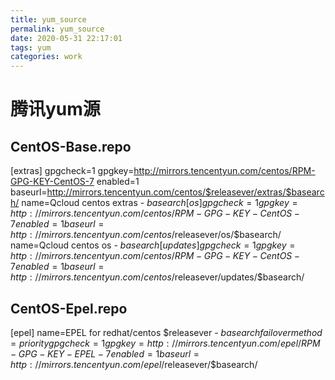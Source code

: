 ```yaml
---
title: yum_source
permalink: yum_source
date: 2020-05-31 22:17:01
tags: yum
categories: work
---
```


# 腾讯yum源

## CentOS-Base.repo

[extras]
gpgcheck=1
gpgkey=http://mirrors.tencentyun.com/centos/RPM-GPG-KEY-CentOS-7
enabled=1
baseurl=http://mirrors.tencentyun.com/centos/$releasever/extras/$basearch/
name=Qcloud centos extras - $basearch
[os]
gpgcheck=1
gpgkey=http://mirrors.tencentyun.com/centos/RPM-GPG-KEY-CentOS-7
enabled=1
baseurl=http://mirrors.tencentyun.com/centos/$releasever/os/$basearch/
name=Qcloud centos os - $basearch
[updates]
gpgcheck=1
gpgkey=http://mirrors.tencentyun.com/centos/RPM-GPG-KEY-CentOS-7
enabled=1
baseurl=http://mirrors.tencentyun.com/centos/$releasever/updates/$basearch/

## CentOS-Epel.repo

[epel]
name=EPEL for redhat/centos $releasever - $basearch
failovermethod=priority
gpgcheck=1
gpgkey=http://mirrors.tencentyun.com/epel/RPM-GPG-KEY-EPEL-7
enabled=1
baseurl=http://mirrors.tencentyun.com/epel/$releasever/$basearch/
